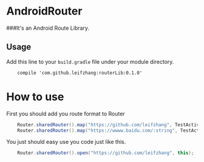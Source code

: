 # AndroidRouter
###It's an Android Route Library.
## Usage
Add this line to your `build.gradle` file under your module directory. 
```
    compile 'com.github.leifzhang:routerLib:0.1.0'
```
# How to use
 First you should add you route format to Router
```java 
    Router.sharedRouter().map("https://github.com/leifzhang", TestActivity.class);
    Router.sharedRouter().map("https://wwww.baidu.com/:string", TestActivity.class);
```
You just should easy use you code just like this.
```java
    Router.sharedRouter().open("https://github.com/leifzhang", this);
```
